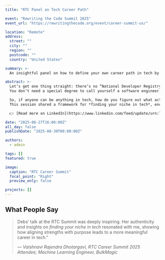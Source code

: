 ```yaml
---
title: "RTC Panel on Tech Career Path"

event: "Rewriting the Code Summit 2025"
event_url: "https://rewritingthecode.org/event/career-summit-us/"

location: "Remote"
address:
  street: ""
  city: ""
  region: ""
  postcode: ""
  country: "United States"

summary: >-
  An insightful panel on how to define your own career path in tech by aligning your strengths and interests with meaningful roles, and not just trends.

abstract: >-
  Let’s get one thing straight: there’s no “National Developer Registry.”
  You don’t need a special degree to call yourself a software engineer, data scientist, or data analyst. Companies throw titles around like confetti, and the same name can mean different things depending on where you work. Confusing? Yes. Liberating? Absolutely.

  So, if anyone can be anything in tech, how do you figure out what actually works for you?  
  This session shared a framework for *finding your niche in tech*, encouraging attendees to align personal strengths with purpose and growth.

  👉 [Read more on LinkedIn](https://www.linkedin.com/feed/update/urn:li:activity:7361758633853870081/)

date: "2025-08-27T16:00:00Z"
all_day: false
publishDate: "2025-08-30T00:00:00Z"

authors:
  - admin

tags: []
featured: true

image:
  caption: "RTC Career Summit"
  focal_point: "Right"
  preview_only: false

projects: []
---
```


## What People Say

> Debs’ talk at the RTC Summit was deeply inspiring. Her authenticity and insights on *finding your niche in tech* resonated with me, showing how aligning strengths with purpose leads to a more meaningful career in tech."  
>
> — *Vaishnavi Rajendra Dhotargavi, RTC Career Summit 2025 Attendee; Machine Learning Engineer, BulkMagic*
